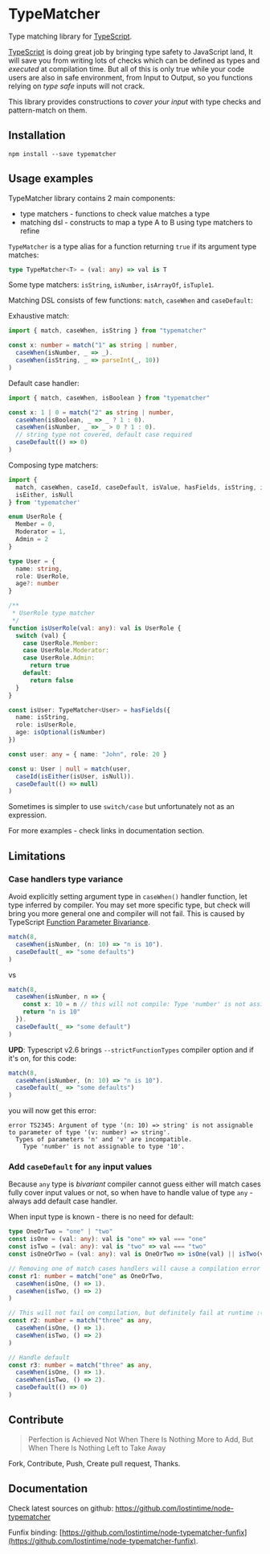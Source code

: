 TypeMatcher
===========

Type matching library for [TypeScript](http://www.typescriptlang.org/).

[TypeScript](http://www.typescriptlang.org/) is doing great job by bringing type safety 
to JavaScript land, It will save you from writing lots of checks which can be defined
as types and _executed_ at compilation time. But all of this is only true while your code users
are also in safe environment, from Input to Output, so you functions relying on 
_type safe_ inputs will not crack.

This library provides constructions to _cover your input_ with type checks and pattern-match on them.

## Installation

```
npm install --save typematcher
```

## Usage examples

TypeMatcher library contains 2 main components:
 
  * type matchers - functions to check value matches a type
  * matching dsl - constructs to map a type A to B using type matchers to refine

`TypeMatcher` is a type alias for a function returning `true` if its argument type matches:

```typescript
type TypeMatcher<T> = (val: any) => val is T
```

Some type matchers: `isString`, `isNumber`, `isArrayOf`, `isTuple1`.

Matching DSL consists of few functions: `match`, `caseWhen` and `caseDefault`:

Exhaustive match:

```typescript
import { match, caseWhen, isString } from "typematcher"

const x: number = match("1" as string | number,
  caseWhen(isNumber, _ => _).
  caseWhen(isString, _ => parseInt(_, 10))
)
```

Default case handler:

```typescript
import { match, caseWhen, isBoolean } from "typematcher"

const x: 1 | 0 = match("2" as string | number,
  caseWhen(isBoolean, _ => _ ? 1 : 0).
  caseWhen(isNumber, _ => _ > 0 ? 1 : 0).
  // string type not covered, default case required
  caseDefault(() => 0)
)
```

Composing type matchers:

```typescript
import {
  match, caseWhen, caseId, caseDefault, isValue, hasFields, isString, isOptional, isNumber,
  isEither, isNull
} from 'typematcher'

enum UserRole {
  Member = 0,
  Moderator = 1,
  Admin = 2
}

type User = {
  name: string,
  role: UserRole,
  age?: number
}

/**
 * UserRole type matcher
 */
function isUserRole(val: any): val is UserRole {
  switch (val) {
    case UserRole.Member:
    case UserRole.Moderator:
    case UserRole.Admin:
      return true
    default:
      return false
  }
}

const isUser: TypeMatcher<User> = hasFields({
  name: isString,
  role: isUserRole,
  age: isOptional(isNumber)
})

const user: any = { name: "John", role: 20 }

const u: User | null = match(user,
  caseId(isEither(isUser, isNull)).
  caseDefault(() => null)
)
```
Sometimes is simpler to use `switch/case` but unfortunately not as an expression.

For more examples - check links in documentation section.

## Limitations

### Case handlers type variance

Avoid explicitly setting argument type in `caseWhen()` handler function, let type inferred by compiler.
You may set more specific type, but check will bring you more general one and compiler will not fail.
This is caused by TypeScript [Function Parameter Bivariance](https://www.typescriptlang.org/docs/handbook/type-compatibility.html).

```typescript
match(8,
  caseWhen(isNumber, (n: 10) => "n is 10").
  caseDefault(_ => "some defaults")
)
```

vs

```typescript
match(8,
  caseWhen(isNumber, n => {
    const x: 10 = n // this will not compile: Type 'number' is not assignable to type '10'
    return "n is 10"
  }).
  caseDefault(_ => "some default")
)
```

__UPD__: Typescript v2.6 brings `--strictFunctionTypes` compiler option and if it's on, for this code:
 
```typescript
match(8,
  caseWhen(isNumber, (n: 10) => "n is 10").
  caseDefault(_ => "some defaults")
)
```

you will now get this error:

```
error TS2345: Argument of type '(n: 10) => string' is not assignable to parameter of type '(v: number) => string'.
  Types of parameters 'n' and 'v' are incompatible.
    Type 'number' is not assignable to type '10'.
```

### Add `caseDefault` for `any` input values

Because `any` type is _bivariant_ compiler cannot guess either will match cases fully cover input
 values or not, so when have to handle value of type `any` - always add default case handler.
 
 When input type is known - there is no need for default:

```typescript
type OneOrTwo = "one" | "two"
const isOne = (val: any): val is "one" => val === "one"
const isTwo = (val: any): val is "two" => val === "two"
const isOneOrTwo = (val: any): val is OneOrTwo => isOne(val) || isTwo(val)

// Removing one of match cases handlers will cause a compilation error (exhaustive check)
const r1: number = match("one" as OneOrTwo,
  caseWhen(isOne, () => 1).
  caseWhen(isTwo, () => 2)
)

// This will not fail on compilation, but definitely fail at runtime :(
const r2: number = match("three" as any,
  caseWhen(isOne, () => 1).
  caseWhen(isTwo, () => 2)
)

// Handle default
const r3: number = match("three" as any,
  caseWhen(isOne, () => 1).
  caseWhen(isTwo, () => 2).
  caseDefault(() => 0)
)
```


## Contribute

> Perfection is Achieved Not When There Is Nothing More to Add, 
> But When There Is Nothing Left to Take Away

Fork, Contribute, Push, Create pull request, Thanks. 

## Documentation

Check latest sources on github: https://github.com/lostintime/node-typematcher

Funfix binding: [https://github.com/lostintime/node-typematcher-funfix](https://github.com/lostintime/node-typematcher-funfix).
